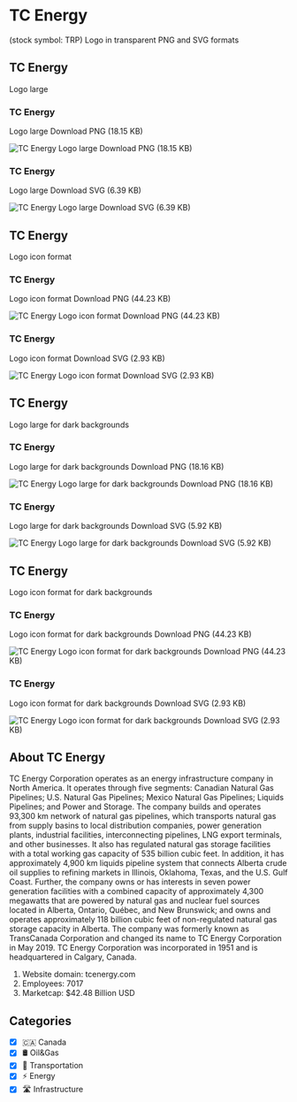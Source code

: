 # TC Energy
 (stock symbol: TRP) Logo in transparent PNG and SVG formats

## TC Energy
 Logo large

### TC Energy
 Logo large Download PNG (18.15 KB)

![TC Energy
 Logo large Download PNG (18.15 KB)](/img/orig/TRP_BIG-5313de19.png)

### TC Energy
 Logo large Download SVG (6.39 KB)

![TC Energy
 Logo large Download SVG (6.39 KB)](/img/orig/TRP_BIG-b5568975.svg)

## TC Energy
 Logo icon format

### TC Energy
 Logo icon format Download PNG (44.23 KB)

![TC Energy
 Logo icon format Download PNG (44.23 KB)](/img/orig/TRP-f1e3ec32.png)

### TC Energy
 Logo icon format Download SVG (2.93 KB)

![TC Energy
 Logo icon format Download SVG (2.93 KB)](/img/orig/TRP-f0666358.svg)

## TC Energy
 Logo large for dark backgrounds

### TC Energy
 Logo large for dark backgrounds Download PNG (18.16 KB)

![TC Energy
 Logo large for dark backgrounds Download PNG (18.16 KB)](/img/orig/TRP_BIG.D-4b0142c8.png)

### TC Energy
 Logo large for dark backgrounds Download SVG (5.92 KB)

![TC Energy
 Logo large for dark backgrounds Download SVG (5.92 KB)](/img/orig/TRP_BIG.D-6e2c929a.svg)

## TC Energy
 Logo icon format for dark backgrounds

### TC Energy
 Logo icon format for dark backgrounds Download PNG (44.23 KB)

![TC Energy
 Logo icon format for dark backgrounds Download PNG (44.23 KB)](/img/orig/TRP.D-12f195ec.png)

### TC Energy
 Logo icon format for dark backgrounds Download SVG (2.93 KB)

![TC Energy
 Logo icon format for dark backgrounds Download SVG (2.93 KB)](/img/orig/TRP.D-4a45da74.svg)

## About TC Energy


TC Energy Corporation operates as an energy infrastructure company in North America. It operates through five segments: Canadian Natural Gas Pipelines; U.S. Natural Gas Pipelines; Mexico Natural Gas Pipelines; Liquids Pipelines; and Power and Storage. The company builds and operates 93,300 km network of natural gas pipelines, which transports natural gas from supply basins to local distribution companies, power generation plants, industrial facilities, interconnecting pipelines, LNG export terminals, and other businesses. It also has regulated natural gas storage facilities with a total working gas capacity of 535 billion cubic feet. In addition, it has approximately 4,900 km liquids pipeline system that connects Alberta crude oil supplies to refining markets in Illinois, Oklahoma, Texas, and the U.S. Gulf Coast. Further, the company owns or has interests in seven power generation facilities with a combined capacity of approximately 4,300 megawatts that are powered by natural gas and nuclear fuel sources located in Alberta, Ontario, Québec, and New Brunswick; and owns and operates approximately 118 billion cubic feet of non-regulated natural gas storage capacity in Alberta. The company was formerly known as TransCanada Corporation and changed its name to TC Energy Corporation in May 2019. TC Energy Corporation was incorporated in 1951 and is headquartered in Calgary, Canada.

1. Website domain: tcenergy.com
2. Employees: 7017
3. Marketcap: $42.48 Billion USD


## Categories
- [x] 🇨🇦 Canada
- [x] 🛢 Oil&Gas
- [x] 🚚 Transportation
- [x] ⚡ Energy
- [x] 🛣️ Infrastructure
